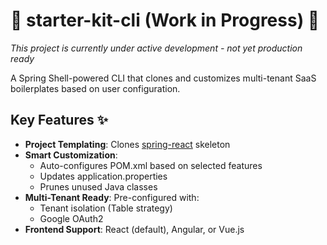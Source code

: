 # 🚧 starter-kit-cli (Work in Progress) 🚧

*This project is currently under active development - not yet production ready*

A Spring Shell-powered CLI that clones and customizes multi-tenant SaaS boilerplates based on user configuration.

## Key Features ✨

- **Project Templating**: Clones [spring-react](https://github.com/nilsw13/spring-react) skeleton
- **Smart Customization**:
    - Auto-configures POM.xml based on selected features
    - Updates application.properties
    - Prunes unused Java classes
- **Multi-Tenant Ready**: Pre-configured with:
    - Tenant isolation (Table strategy)
    - Google OAuth2
- **Frontend Support**: React (default), Angular, or Vue.js

